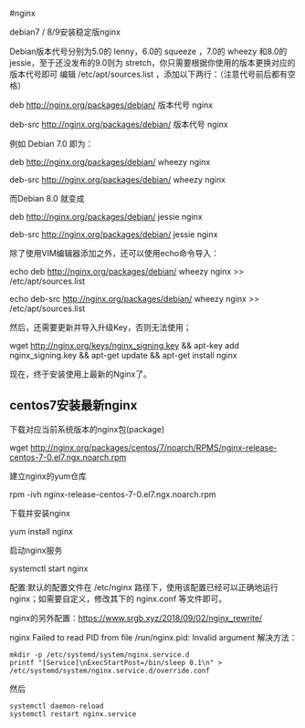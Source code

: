#nginx

debian7 / 8/9安装稳定版nginx

Debian版本代号分别为5.0的 lenny，6.0的 squeeze ，7.0的 wheezy 和8.0的 jessie，至于还没发布的9.0则为 stretch，你只需要根据你使用的版本更换对应的版本代号即可
编辑 /etc/apt/sources.list ，添加以下两行：（注意代号前后都有空格）

deb http://nginx.org/packages/debian/ 版本代号 nginx

deb-src http://nginx.org/packages/debian/ 版本代号 nginx

例如 Debian 7.0 即为：

deb http://nginx.org/packages/debian/ wheezy nginx

deb-src http://nginx.org/packages/debian/ wheezy nginx

而Debian 8.0 就变成

deb http://nginx.org/packages/debian/ jessie nginx

deb-src http://nginx.org/packages/debian/ jessie nginx

除了使用VIM编辑器添加之外，还可以使用echo命令导入：

echo deb http://nginx.org/packages/debian/ wheezy nginx >> /etc/apt/sources.list

echo deb-src http://nginx.org/packages/debian/ wheezy nginx >> /etc/apt/sources.list


然后，还需要更新并导入升级Key，否则无法使用；

wget http://nginx.org/keys/nginx_signing.key && apt-key add nginx_signing.key && apt-get update && apt-get install nginx

现在，终于安装使用上最新的Nginx了。

centos7安装最新nginx
-----
下载对应当前系统版本的nginx包(package)

wget  http://nginx.org/packages/centos/7/noarch/RPMS/nginx-release-centos-7-0.el7.ngx.noarch.rpm

建立nginx的yum仓库

rpm -ivh nginx-release-centos-7-0.el7.ngx.noarch.rpm

下载并安装nginx

yum install nginx

启动nginx服务

systemctl start nginx

配置:默认的配置文件在 /etc/nginx 路径下，使用该配置已经可以正确地运行nginx；如需要自定义，修改其下的 nginx.conf 等文件即可。

nginx的另外配置：https://www.srgb.xyz/2018/09/02/nginx_rewrite/

nginx Failed to read PID from file /run/nginx.pid: Invalid argument 解决方法：
`````
mkdir -p /etc/systemd/system/nginx.service.d 
printf "[Service]\nExecStartPost=/bin/sleep 0.1\n" > /etc/systemd/system/nginx.service.d/override.conf 
````````
然后 
``````
systemctl daemon-reload 
systemctl restart nginx.service
``````````

